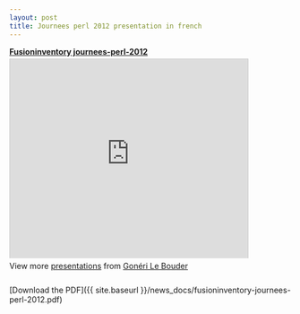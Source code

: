 ```yaml
---
layout: post
title: Journees perl 2012 presentation in french
---
```


<div style="width:425px" id="__ss_13518340"> <strong style="display:block;margin:12px 0 4px"><a href="http://www.slideshare.net/goneri/fusioninventory-journeesperl2012" title="Fusioninventory journees-perl-2012" target="_blank">Fusioninventory journees-perl-2012</a></strong> <iframe src="http://www.slideshare.net/slideshow/embed_code/13518340" width="425" height="355" frameborder="0" marginwidth="0" marginheight="0" scrolling="no" style="border:1px solid #CCC;border-width:1px 1px 0" allowfullscreen></iframe> <div style="padding:5px 0 12px"> View more <a href="http://www.slideshare.net/" target="_blank">presentations</a> from <a href="http://www.slideshare.net/goneri" target="_blank">Gonéri Le Bouder</a> </div> </div>

[Download the PDF]({{ site.baseurl }}/news_docs/fusioninventory-journees-perl-2012.pdf)
